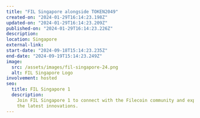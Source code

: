 ```yaml
---
title: "FIL Singapore alongside TOKEN2049"
created-on: "2024-01-29T16:14:23.198Z"
updated-on: "2024-01-29T16:14:23.209Z"
published-on: "2024-01-29T16:14:23.226Z"
description:
location: Singapore
external-link:
start-date: "2024-09-18T15:14:23.235Z"
end-date: "2024-09-19T15:14:23.249Z"
image:
  src: /assets/images/fil-singapore-24.png
  alt: FIL Singapore Logo
involvement: hosted
seo:
  title: FIL Singapore 1
  description:
    Join FIL Singapore 1 to connect with the Filecoin community and explore
    the latest innovations.
---
```


